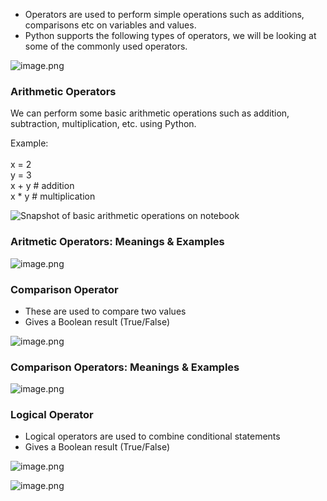 * Operators are used to perform simple operations such as additions, comparisons etc on variables and values.
* Python supports the following types of operators, we will be looking at some of the commonly used operators. 








![image.png](https://dphi-live.s3.amazonaws.com/media_uploads/image_b17068aa56274bcda2ed0b51718edcfc.png)






### Arithmetic Operators

We can perform some basic arithmetic operations such as addition, subtraction, multiplication, etc. using Python.

Example:\
\
x = 2\
y = 3\
x +  y # addition\
x \* y  # multiplication





![Snapshot of basic arithmetic operations on notebook](https://dphi-live.s3.amazonaws.com/media_uploads/image_54b7816bcb134626824828be1c32bb25.png)




### Aritmetic Operators: Meanings & Examples









![image.png](https://dphi-live.s3.amazonaws.com/media_uploads/image_cd7745922ce34255a3989bd0867f1af0.png)







### Comparison Operator

* These are used to compare two values
* Gives a Boolean result (True/False)










![image.png](https://dphi-live.s3.amazonaws.com/media_uploads/image_04182e5a65504239b6989b2bd387a2aa.png)











### Comparison Operators: Meanings & Examples








![image.png](https://dphi-live.s3.amazonaws.com/media_uploads/image_8055279765c442dd9aae62d7a886b065.png)




### Logical Operator

* Logical operators are used to combine conditional statements
* Gives a Boolean result (True/False)







![image.png](https://dphi-live.s3.amazonaws.com/media_uploads/image_fa30ccd13cc64f66a0fd323f95911470.png)






![image.png](https://dphi-live.s3.amazonaws.com/media_uploads/image_b74cdcaeb9b74f87bab25a8241f28bc1.png)